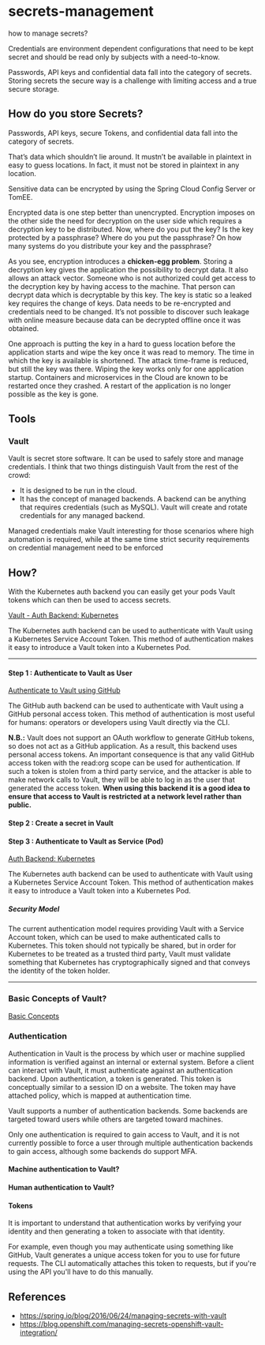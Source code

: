 # secrets-management
how to manage secrets?

Credentials are environment dependent configurations that need to be kept secret and should be read only by subjects with a need-to-know.

Passwords, API keys and confidential data fall into the category of secrets. Storing secrets the secure way is a challenge with limiting access and a true secure storage. 

## How do you store Secrets?

Passwords, API keys, secure Tokens, and confidential data fall into the category of secrets.

That’s data which shouldn’t lie around. It mustn’t be available in plaintext in easy to guess locations. In fact, it must not be stored in plaintext in any location.

Sensitive data can be encrypted by using the Spring Cloud Config Server or TomEE.

Encrypted data is one step better than unencrypted. Encryption imposes on the other side the need for decryption on the user side which requires a decryption key to be distributed. Now, where do you put the key? Is the key protected by a passphrase? Where do you put the passphrase? On how many systems do you distribute your key and the passphrase?

As you see, encryption introduces a **chicken-egg problem**. Storing a decryption key gives the application the possibility to decrypt data. It also allows an attack vector. Someone who is not authorized could get access to the decryption key by having access to the machine. That person can decrypt data which is decryptable by this key. The key is static so a leaked key requires the change of keys. Data needs to be re-encrypted and credentials need to be changed. It’s not possible to discover such leakage with online measure because data can be decrypted offline once it was obtained.

One approach is putting the key in a hard to guess location before the application starts and wipe the key once it was read to memory. The time in which the key is available is shortened. The attack time-frame is reduced, but still the key was there. Wiping the key works only for one application startup. Containers and microservices in the Cloud are known to be restarted once they crashed. A restart of the application is no longer possible as the key is gone.

## Tools

### Vault

Vault is secret store software. It can be used to safely store and manage credentials. I think that two things distinguish Vault from the rest of the crowd:

- It is designed to be run in the cloud.
- It has the concept of managed backends. A backend can be anything that requires credentials (such as MySQL). Vault will create and rotate credentials for any managed backend.

Managed credentials make Vault interesting for those scenarios where high automation is required, while at the same time strict security requirements on credential management need to be enforced


## How?

With the Kubernetes auth backend you can easily get your pods Vault tokens which can then be used to access secrets.

[Vault - Auth Backend: Kubernetes](https://www.vaultproject.io/docs/auth/kubernetes.html)

The Kubernetes auth backend can be used to authenticate with Vault using a Kubernetes Service Account Token. This method of authentication makes it easy to introduce a Vault token into a Kubernetes Pod.

---

#### Step 1 : Authenticate to Vault as User

[Authenticate to Vault using GitHub](https://www.vaultproject.io/docs/auth/github.html)

The GitHub auth backend can be used to authenticate with Vault using a GitHub personal access token. This method of authentication is most useful for humans: operators or developers using Vault directly via the CLI.

**N.B.:** Vault does not support an OAuth workflow to generate GitHub tokens, so does not act as a GitHub application. As a result, this backend uses personal access tokens. An important consequence is that any valid GitHub access token with the read:org scope can be used for authentication. If such a token is stolen from a third party service, and the attacker is able to make network calls to Vault, they will be able to log in as the user that generated the access token. **When using this backend it is a good idea to ensure that access to Vault is restricted at a network level rather than public.**

#### Step 2 : Create a secret in Vault


#### Step 3 : Authenticate to Vault as Service (Pod)

[Auth Backend: Kubernetes](https://www.vaultproject.io/docs/auth/kubernetes.html)

The Kubernetes auth backend can be used to authenticate with Vault using a Kubernetes Service Account Token. This method of authentication makes it easy to introduce a Vault token into a Kubernetes Pod.

##### Security Model

The current authentication model requires providing Vault with a Service Account token, which can be used to make authenticated calls to Kubernetes. This token should not typically be shared, but in order for Kubernetes to be treated as a trusted third party, Vault must validate something that Kubernetes has cryptographically signed and that conveys the identity of the token holder.

---


### Basic Concepts of Vault?

[Basic Concepts](https://www.vaultproject.io/docs/concepts/index.html)

### Authentication

Authentication in Vault is the process by which user or machine supplied information is verified against an internal or external system. Before a client can interact with Vault, it must authenticate against an authentication backend. Upon authentication, a token is generated. This token is conceptually similar to a session ID on a website. The token may have attached policy, which is mapped at authentication time.

Vault supports a number of authentication backends. Some backends are targeted toward users while others are targeted toward machines. 

Only one authentication is required to gain access to Vault, and it is not currently possible to force a user through multiple authentication backends to gain access, although some backends do support MFA.

#### Machine authentication to Vault?



#### Human authentication to Vault?


#### Tokens

It is important to understand that authentication works by verifying your identity and then generating a token to associate with that identity.

For example, even though you may authenticate using something like GitHub, Vault generates a unique access token for you to use for future requests. The CLI automatically attaches this token to requests, but if you're using the API you'll have to do this manually.

#### 


## References

- https://spring.io/blog/2016/06/24/managing-secrets-with-vault
- https://blog.openshift.com/managing-secrets-openshift-vault-integration/

